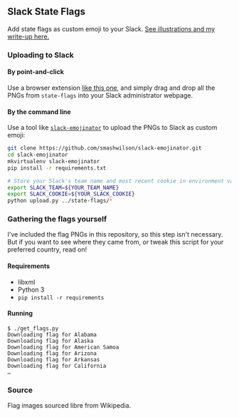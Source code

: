 Slack State Flags
---

Add state flags as custom emoji to your Slack. [See illustrations and my write-up here.](https://blog.openstates.org/using-state-flags-as-slack-emoji-4d61f3e2cda8)

### Uploading to Slack

#### By point-and-click

Use a browser extension [like this one](https://chrome.google.com/webstore/detail/neutral-face-emoji-tools/anchoacphlfbdomdlomnbbfhcmcdmjej), and simply drag and drop all the PNGs from `state-flags` into your Slack administrator webpage.

#### By the command line

Use a tool like [`slack-emojinator`](https://github.com/smashwilson/slack-emojinator) to upload the PNGs to Slack as custom emoji:

```bash
git clone https://github.com/smashwilson/slack-emojinator.git
cd slack-emojinator
mkvirtualenv slack-emojinator
pip install -r requirements.txt

# Store your Slack's team name and most recent cookie in environment variables
export SLACK_TEAM=${YOUR_TEAM_NAME}
export SLACK_COOKIE=${YOUR_SLACK_COOKIE}
python upload.py ../state-flags/*
```

### Gathering the flags yourself

I've included the flag PNGs in this repository, so this step isn't necessary. But if you want to see where they came from, or tweak this script for your preferred country, read on!

#### Requirements

- libxml
- Python 3
- `pip install -r requirements`

#### Running

```
$ ./get_flags.py
Downloading flag for Alabama
Downloading flag for Alaska
Downloading flag for American Samoa
Downloading flag for Arizona
Downloading flag for Arkansas
Downloading flag for California
…
```

### Source

Flag images sourced libre from Wikipedia.
